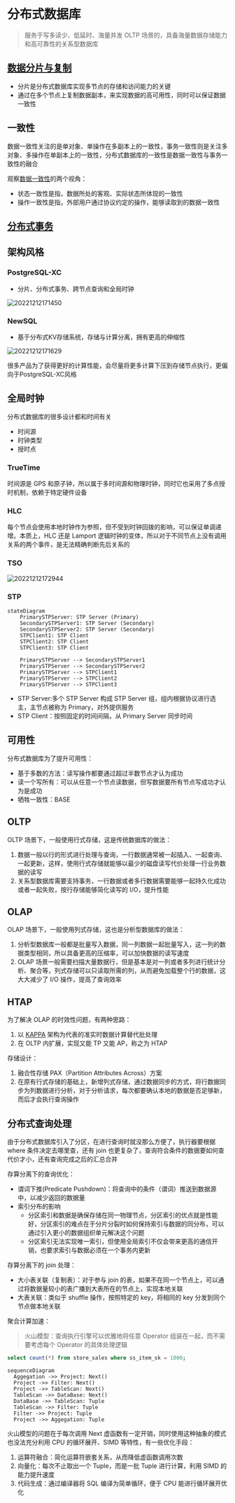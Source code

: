 
# 分布式数据库

> 服务于写多读少、低延时、海量并发 OLTP 场景的，具备海量数据存储能力和高可靠性的关系型数据库

## [数据分片与复制](/软件工程/架构/系统设计/分布式/分布式数据.md)

- 分片是分布式数据库实现多节点的存储和访问能力的关键
- 通过在多个节点上复制数据副本，来实现数据的高可用性，同时可以保证数据一致性

## 一致性

数据一致性关注的是单对象、单操作在多副本上的一致性，事务一致性则是关注多对象、多操作在单副本上的一致性，分布式数据库的一致性是数据一致性与事务一致性的融合

观察[数据一致性](/软件工程/架构/系统设计/分布式/分布式数据.md#复制延迟)的两个视角：

- 状态一致性是指，数据所处的客观、实际状态所体现的一致性
- 操作一致性是指，外部用户通过协议约定的操作，能够读取到的数据一致性

## [分布式事务](/软件工程/架构/系统设计/分布式/分布式事务.md)

## 架构风格

### PostgreSQL-XC

- 分片、分布式事务、跨节点查询和全局时钟

![20221212171450](/assets/20221212171450.webp)

### NewSQL

- 基于分布式KV存储系统，存储与计算分离，拥有更高的伸缩性

![20221212171629](/assets/20221212171629.webp)

很多产品为了获得更好的计算性能，会尽量将更多计算下压到存储节点执行，更偏向于PostgreSQL-XC风格

## 全局时钟

分布式数据库的很多设计都和时间有关

- 时间源
- 时钟类型
- 授时点

### TrueTime

时间源是 GPS 和原子钟，所以属于多时间源和物理时钟，同时它也采用了多点授时机制，依赖于特定硬件设备

### HLC

每个节点会使用本地时钟作为参照，但不受到时钟回拨的影响，可以保证单调递增。本质上，HLC 还是 Lamport 逻辑时钟的变体，所以对于不同节点上没有调用关系的两个事件，是无法精确判断先后关系的

### TSO

![20221212172944](/assets/20221212172944.webp)

### STP

```mermaid
stateDiagram
    PrimarySTPServer: STP Server (Primary)
    SecondarySTPServer1: STP Server (Secondary)
    SecondarySTPServer2: STP Server (Secondary)
    STPClient1: STP Client
    STPClient2: STP Client
    STPClient3: STP Client

    PrimarySTPServer --> SecondarySTPServer1
    PrimarySTPServer --> SecondarySTPServer2
    PrimarySTPServer --> STPClient1
    PrimarySTPServer --> STPClient2
    PrimarySTPServer --> STPClient3

```

- STP Server:多个 STP Server 构成 STP Server 组，组内根据协议进行选主，主节点被称为 Primary，对外提供服务
- STP Client：按照固定的时间间隔，从 Primary Server 同步时间

## 可用性

分布式数据库为了提升可用性：

- 基于多数的方法：读写操作都要通过超过半数节点才认为成功
- 读一个写所有：可以从任意一个节点读数据，但写数据要所有节点写成功才认为是成功
- 牺牲一致性：BASE

## OLTP

OLTP 场景下，一般使用行式存储，这是传统数据库的做法：

1. 数据一般以行的形式进行处理与查询，一行数据通常被一起插入、一起查询、一起更新，这样，使用行式存储就能够以最少的磁盘读写代价处理一行业务数据的读写
2. 关系型数据库需要支持事务，一行数据或者多行数据需要能够一起持久化成功或者一起失败，按行存储能够简化读写的 I/O，提升性能

## OLAP

OLAP 场景下，一般使用列式存储，这也是分析型数据库的做法：

1. 分析型数据库一般都是批量写入数据，同一列数据一起批量写入，这一列的数据类型相同，所以具备更高的压缩率，可以加快数据的读写速度
2. OLAP 场景一般需要扫描大量数据行，但是基本是对一列或者多列进行统计分析、聚合等，列式存储可以只读取所需的列，从而避免加载整个行的数据，这大大减少了 I/O 操作，提高了查询效率

## HTAP

为了解决 OLAP 的时效性问题，有两种思路：

1. 以 [KAPPA](/数据技术/数据处理.md#Kappa) 架构为代表的准实时数据计算替代批处理
2. 在 OLTP 内扩展，实现又能 TP 又能 AP，称之为 HTAP

存储设计：

1. 融合性存储 PAX（Partition Attributes Across）方案
2. 在原有行式存储的基础上，新增列式存储，通过数据同步的方式，将行数据同步为列数据进行分析，对于分析请求，每次都要确认本地的数据是否足够新，而后才会执行查询操作

## 分布式查询处理

由于分布式数据库引入了分区，在进行查询时就没那么方便了，执行器要根据 where 条件决定去哪里查，还有 join 也更复杂了，查询符合条件的数据要如何查代价才小，还有查询完成之后的汇总合并

存算分离下的查询优化：

- 谓词下推(Predicate Pushdown)：将查询中的条件（谓词）推送到数据源中，以减少返回的数据量
- 索引分布的影响
  - 分区索引和数据是确保存储在同一物理节点，分区索引的优点就是性能好，分区索引的难点在于分片分裂时如何保持索引与数据的同分布，可以通过引入更小的数据组织单元解决这个问题
  - 分区索引无法实现唯一索引，但使用全局索引不仅会带来更高的通信开销，也要求索引与数据必须在一个事务内更新

存算分离下的 join 处理：

- 大小表关联（复制表）：对于参与 join 的表，如果不在同一个节点上，可以通过将数据量较小的表广播到大表所在的节点上，实现本地关联
- 大表关联：类似于 shuffle 操作，按照特定的 key，将相同的 key 分发到同个节点做本地关联

聚合计算加速：

> 火山模型：查询执行引擎可以优雅地将任意 Operator 组装在一起，而不需要考虑每个 Operator 的具体处理逻辑

```sql
select count(*) from store_sales where ss_item_sk = 1000;
```

```mermaid
sequenceDiagram
  Aggegation ->> Project: Next()
  Project ->> Filter: Next()
  Project ->> TableScan: Next()
  TableScan ->> DataBase: Next()
  DataBase ->> TableScan: Tuple
  TableScan ->> Filter: Tuple
  Filter ->> Project: Tuple
  Project ->> Aggegation: Tuple
```

火山模型的问题在于每次调用 Next 虚函数有一定开销，同时使用这种抽象的模式也没法充分利用 CPU 的循环展开、SIMD 等特性，有一些优化手段：

1. 运算符融合：简化运算符嵌套关系，从而降低虚函数调用次数
2. 向量化：每次不止取出一个 Tuple，而是一批 Tuple 进行计算，利用 SIMD 的能力提升速度
3. 代码生成：通过编译器将 SQL 编译为简单循环，便于 CPU 能进行循环展开优化
